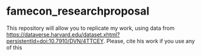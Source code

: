 # famecon_researchproposal
This repository will allow you to replicate my work, using data from https://dataverse.harvard.edu/dataset.xhtml?persistentId=doi:10.7910/DVN/4TTCEY. Please, cite his work if you use any of this
